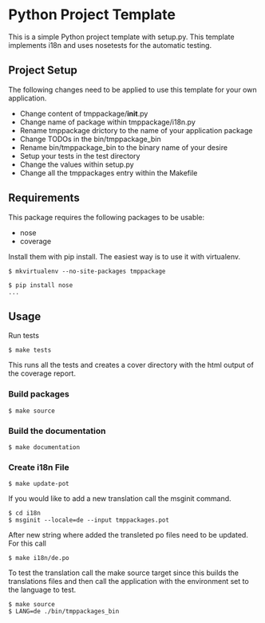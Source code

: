# Python Project Template

This is a simple Python project template with setup.py. This template 
implements i18n and uses nosetests for the automatic testing.

## Project Setup

The following changes need to be applied to use this template for your own
application.

- Change content of tmppackage/__init__.py
- Change name of package within tmppackage/i18n.py
- Rename tmppackage drictory to the name of your application package
- Change TODOs in the bin/tmppackage_bin
- Rename bin/tmppackage_bin to the binary name of your desire
- Setup your tests in the test directory
- Change the values within setup.py
- Change all the tmppackages entry within the Makefile

## Requirements

This package requires the following packages to be usable:

- nose
- coverage

Install them with pip install. The easiest way is to use it with virtualenv.

    $ mkvirtualenv --no-site-packages tmppackage

    $ pip install nose
    ...

## Usage

Run tests

    $ make tests

This runs all the tests and creates a cover directory with the html output of
the coverage report.

### Build packages

    $ make source

### Build the documentation

    $ make documentation

### Create i18n File

    $ make update-pot

If you would like to add a new translation call the msginit command.

    $ cd i18n
    $ msginit --locale=de --input tmppackages.pot

After new string where added the transleted po files need to be updated. For
this call

    $ make i18n/de.po

To test the translation call the make source target since this builds the
translations files and then call the application with the environment set to
the language to test.

    $ make source
    $ LANG=de ./bin/tmppackages_bin
